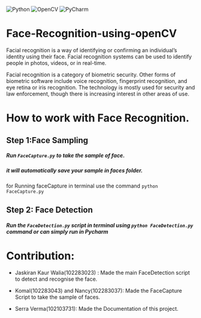 ![Python](https://img.shields.io/badge/python-3670A0?style=for-the-badge&logo=python&logoColor=ffdd54)
![OpenCV](https://img.shields.io/badge/opencv-%23white.svg?style=for-the-badge&logo=opencv&logoColor=white)
![PyCharm](https://img.shields.io/badge/pycharm-143?style=for-the-badge&logo=pycharm&logoColor=black&color=black&labelColor=green)
# Face-Recognition-using-openCV

Facial recognition is a way of identifying or confirming an individual’s identity using their face. Facial recognition
systems can be used to identify people in photos, videos, or in real-time.

Facial recognition is a category of biometric security. Other forms of biometric software include voice recognition,
fingerprint recognition, and eye retina or iris recognition. The technology is mostly used for security and law
enforcement, though there is increasing interest in other areas of use.

# How to work with Face Recognition.

## Step 1:Face Sampling

##### Run `FaceCapture.py` to take the sample of face.

##### it will automatically save your sample in faces folder.

for Running faceCapture in terminal use the command
`python FaceCapture.py`

## Step 2: Face Detection

##### Run the `FaceDetection.py` script in terminal using `python FaceDetection.py` command or can simply run in Pycharm

# Contribution:
* Jaskiran Kaur Walia(102283023) : Made the main FaceDetection script to detect and recognise the face.

* Komal(102283043) and Nancy(102283037): Made the FaceCapture Script to take the sample of faces.

* Serra Verma(102103731): Made the Documentation of this project.
